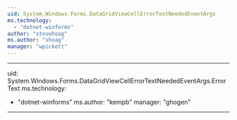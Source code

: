 ```yaml
---
uid: System.Windows.Forms.DataGridViewCellErrorTextNeededEventArgs
ms.technology: 
  - "dotnet-winforms"
author: "stevehoag"
ms.author: "shoag"
manager: "wpickett"
---
```


---
uid: System.Windows.Forms.DataGridViewCellErrorTextNeededEventArgs.ErrorText
ms.technology: 
  - "dotnet-winforms"
ms.author: "kempb"
manager: "ghogen"
---
